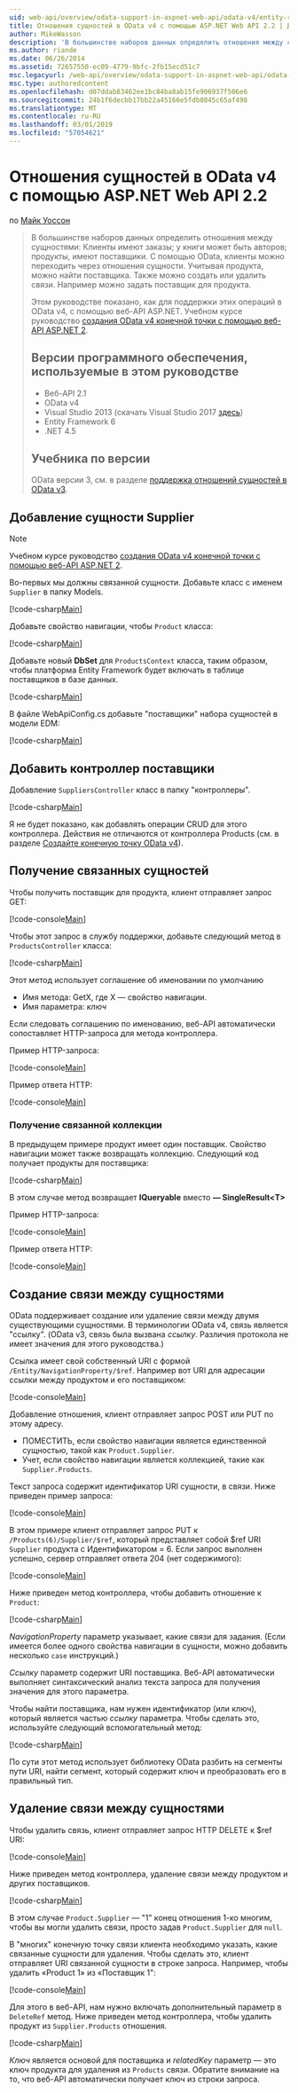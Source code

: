 ```yaml
---
uid: web-api/overview/odata-support-in-aspnet-web-api/odata-v4/entity-relations-in-odata-v4
title: Отношения сущностей в OData v4 с помощью ASP.NET Web API 2.2 | Документация Майкрософт
author: MikeWasson
description: 'В большинстве наборов данных определить отношения между сущностями: Клиенты имеют заказы; у книги может быть авторов; продукты, имеют поставщики. С помощью OData, клиенты могут переходить по...'
ms.author: riande
ms.date: 06/26/2014
ms.assetid: 72657550-ec09-4779-9bfc-2fb15ecd51c7
msc.legacyurl: /web-api/overview/odata-support-in-aspnet-web-api/odata-v4/entity-relations-in-odata-v4
msc.type: authoredcontent
ms.openlocfilehash: d07ddab83462ee1bc84ba8ab15fe906937f506e6
ms.sourcegitcommit: 24b1f6decbb17bb22a45166e5fdb0845c65af498
ms.translationtype: MT
ms.contentlocale: ru-RU
ms.lasthandoff: 03/01/2019
ms.locfileid: "57054621"
---
```

<a name="entity-relations-in-odata-v4-using-aspnet-web-api-22"></a>Отношения сущностей в OData v4 с помощью ASP.NET Web API 2.2
====================
по [Майк Уоссон](https://github.com/MikeWasson)

> В большинстве наборов данных определить отношения между сущностями: Клиенты имеют заказы; у книги может быть авторов; продукты, имеют поставщики. С помощью OData, клиенты можно переходить через отношения сущности. Учитывая продукта, можно найти поставщика. Также можно создать или удалить связи. Например можно задать поставщик для продукта.
>
> Этом руководстве показано, как для поддержки этих операций в OData v4, с помощью веб-API ASP.NET. Учебном курсе руководство [создания OData v4 конечной точки с помощью веб-API ASP.NET 2](create-an-odata-v4-endpoint.md).
>
> ## <a name="software-versions-used-in-the-tutorial"></a>Версии программного обеспечения, используемые в этом руководстве
>
> - Веб-API 2.1
> - OData v4
> - Visual Studio 2013 (скачать Visual Studio 2017 [здесь](https://visualstudio.microsoft.com/downloads/?utm_medium=microsoft&utm_source=docs.microsoft.com&utm_campaign=button+cta&utm_content=download+vs2017))
> - Entity Framework 6
> - .NET 4.5
>
> ## <a name="tutorial-versions"></a>Учебника по версии
>
> OData версии 3, см. в разделе [поддержка отношений сущностей в OData v3](https://asp.net/web-api/overview/odata-support-in-aspnet-web-api/odata-v3/working-with-entity-relations).

## <a name="add-a-supplier-entity"></a>Добавление сущности Supplier

> [!NOTE]
> Учебном курсе руководство [создания OData v4 конечной точки с помощью веб-API ASP.NET 2](create-an-odata-v4-endpoint.md).

Во-первых мы должны связанной сущности. Добавьте класс с именем `Supplier` в папку Models.

[!code-csharp[Main](entity-relations-in-odata-v4/samples/sample1.cs)]

Добавьте свойство навигации, чтобы `Product` класса:

[!code-csharp[Main](entity-relations-in-odata-v4/samples/sample2.cs?highlight=13-15)]

Добавьте новый **DbSet** для `ProductsContext` класса, таким образом, чтобы платформа Entity Framework будет включать в таблице поставщиков в базе данных.

[!code-csharp[Main](entity-relations-in-odata-v4/samples/sample3.cs?highlight=10)]

В файле WebApiConfig.cs добавьте &quot;поставщики&quot; набора сущностей в модели EDM:

[!code-csharp[Main](entity-relations-in-odata-v4/samples/sample4.cs?highlight=6)]

## <a name="add-a-suppliers-controller"></a>Добавить контроллер поставщики

Добавление `SuppliersController` класс в папку "контроллеры".

[!code-csharp[Main](entity-relations-in-odata-v4/samples/sample5.cs)]

Я не будет показано, как добавлять операции CRUD для этого контроллера. Действия не отличаются от контроллера Products (см. в разделе [Создайте конечную точку OData v4](create-an-odata-v4-endpoint.md)).

## <a name="getting-related-entities"></a>Получение связанных сущностей

Чтобы получить поставщик для продукта, клиент отправляет запрос GET:

[!code-console[Main](entity-relations-in-odata-v4/samples/sample6.cmd)]

Чтобы этот запрос в службу поддержки, добавьте следующий метод в `ProductsController` класса:

[!code-csharp[Main](entity-relations-in-odata-v4/samples/sample7.cs)]

Этот метод использует соглашение об именовании по умолчанию

- Имя метода: GetX, где X — свойство навигации.
- Имя параметра: *ключ*

Если следовать соглашению по именованию, веб-API автоматически сопоставляет HTTP-запроса для метода контроллера.

Пример HTTP-запроса:

[!code-console[Main](entity-relations-in-odata-v4/samples/sample8.cmd)]

Пример ответа HTTP:

[!code-console[Main](entity-relations-in-odata-v4/samples/sample9.cmd)]

### <a name="getting-a-related-collection"></a>Получение связанной коллекции

В предыдущем примере продукт имеет один поставщик. Свойство навигации может также возвращать коллекцию. Следующий код получает продукты для поставщика:

[!code-csharp[Main](entity-relations-in-odata-v4/samples/sample10.cs)]

В этом случае метод возвращает **IQueryable** вместо **— SingleResult&lt;T&gt;**

Пример HTTP-запроса:

[!code-console[Main](entity-relations-in-odata-v4/samples/sample11.cmd)]

Пример ответа HTTP:

[!code-console[Main](entity-relations-in-odata-v4/samples/sample12.cmd)]

## <a name="creating-a-relationship-between-entities"></a>Создание связи между сущностями

OData поддерживает создание или удаление связи между двумя существующими сущностями. В терминологии OData v4, связь является &quot;ссылку&quot;. (OData v3, связь была вызвана *ссылку*. Различия протокола не имеет значения для этого руководства.)

Ссылка имеет свой собственный URI с формой `/Entity/NavigationProperty/$ref`. Например вот URI для адресации ссылки между продуктом и его поставщиком:

[!code-console[Main](entity-relations-in-odata-v4/samples/sample13.cmd)]

Добавление отношения, клиент отправляет запрос POST или PUT по этому адресу.

- ПОМЕСТИТЬ, если свойство навигации является единственной сущностью, такой как `Product.Supplier`.
- Учет, если свойство навигации является коллекцией, такие как `Supplier.Products`.

Текст запроса содержит идентификатор URI сущности, в связи. Ниже приведен пример запроса:

[!code-console[Main](entity-relations-in-odata-v4/samples/sample14.cmd)]

В этом примере клиент отправляет запрос PUT к `/Products(6)/Supplier/$ref`, который представляет собой $ref URI `Supplier` продукта с Идентификатором = 6. Если запрос выполнен успешно, сервер отправляет ответа 204 (нет содержимого):

[!code-console[Main](entity-relations-in-odata-v4/samples/sample15.cmd)]

Ниже приведен метод контроллера, чтобы добавить отношение к `Product`:

[!code-csharp[Main](entity-relations-in-odata-v4/samples/sample16.cs)]

*NavigationProperty* параметр указывает, какие связи для задания. (Если имеется более одного свойства навигации в сущности, можно добавить несколько `case` инструкций.)

*Ссылку* параметр содержит URI поставщика. Веб-API автоматически выполняет синтаксический анализ текста запроса для получения значения для этого параметра.

Чтобы найти поставщика, нам нужен идентификатор (или ключ), который является частью *ссылку* параметра. Чтобы сделать это, используйте следующий вспомогательный метод:

[!code-csharp[Main](entity-relations-in-odata-v4/samples/sample17.cs)]

По сути этот метод использует библиотеку OData разбить на сегменты пути URI, найти сегмент, который содержит ключ и преобразовать его в правильный тип.

## <a name="deleting-a-relationship-between-entities"></a>Удаление связи между сущностями

Чтобы удалить связь, клиент отправляет запрос HTTP DELETE к $ref URI:

[!code-console[Main](entity-relations-in-odata-v4/samples/sample18.cmd)]

Ниже приведен метод контроллера, удаление связи между продуктом и других поставщиков.

[!code-csharp[Main](entity-relations-in-odata-v4/samples/sample19.cs)]

В этом случае `Product.Supplier` — &quot;1&quot; конец отношения 1-ко многим, чтобы вы могли удалить связи, просто задав `Product.Supplier` для `null`.

В &quot;многих&quot; конечную точку связи клиента необходимо указать, какие связанные сущности для удаления. Чтобы сделать это, клиент отправляет URI связанной сущности в строке запроса. Например, чтобы удалить «Product 1» из «Поставщик 1":

[!code-console[Main](entity-relations-in-odata-v4/samples/sample20.cmd?highlight=1)]

Для этого в веб-API, нам нужно включать дополнительный параметр в `DeleteRef` метод. Ниже приведен метод контроллера, чтобы удалить продукт из `Supplier.Products` отношения.

[!code-csharp[Main](entity-relations-in-odata-v4/samples/sample21.cs)]

*Ключ* является основой для поставщика и *relatedKey* параметр — это ключ продукта для удаления из `Products` связи. Обратите внимание на то, что веб-API автоматически получает ключ из строки запроса.
